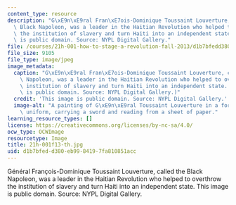 ```yaml
---
content_type: resource
description: "G\xE9n\xE9ral Fran\xE7ois-Dominique Toussaint Louverture, called the\
  \ Black Napoleon, was a leader in the Haitian Revolution who helped to overthrow\
  \ the institution of slavery and turn Haiti into an independent state. This image\
  \ is public domain. Source: NYPL Digital Gallery."
file: /courses/21h-001-how-to-stage-a-revolution-fall-2013/d1b7bfedd380eb9984197fa810851acc_21h-001f13-th.jpg
file_size: 9105
file_type: image/jpeg
image_metadata:
  caption: "G\xE9n\xE9ral Fran\xE7ois-Dominique Toussaint Louverture, called the Black\
    \ Napoleon, was a leader in the Haitian Revolution who helped to overthrow the\
    \ institution of slavery and turn Haiti into an independent state. (This image\
    \ is public domain. Source: NYPL Digital Gallery.)"
  credit: 'This image is public domain. Source: NYPL Digital Gallery.'
  image-alt: "A painting of G\xE9n\xE9ral Toussaint Louverture in a formal military\
    \ uniform, carrying a sword and reading from a sheet of paper."
learning_resource_types: []
license: https://creativecommons.org/licenses/by-nc-sa/4.0/
ocw_type: OCWImage
resourcetype: Image
title: 21h-001f13-th.jpg
uid: d1b7bfed-d380-eb99-8419-7fa810851acc
---
```

Général François-Dominique Toussaint Louverture, called the Black Napoleon, was a leader in the Haitian Revolution who helped to overthrow the institution of slavery and turn Haiti into an independent state. This image is public domain. Source: NYPL Digital Gallery.